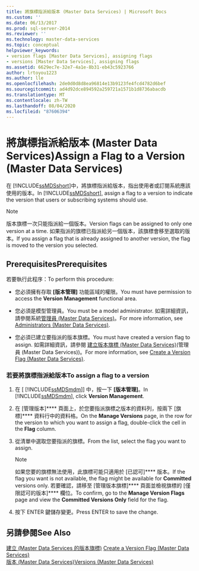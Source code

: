 ```yaml
---
title: 將旗標指派給版本 (Master Data Services) | Microsoft Docs
ms.custom: ''
ms.date: 06/13/2017
ms.prod: sql-server-2014
ms.reviewer: ''
ms.technology: master-data-services
ms.topic: conceptual
helpviewer_keywords:
- version flags [Master Data Services], assigning flags
- versions [Master Data Services], assigning flags
ms.assetid: 6629ec7e-32e7-4a1e-8b31-eb43c5923766
author: lrtoyou1223
ms.author: lle
ms.openlocfilehash: 2de0d0d8d8ea96814e13b9123fe4fcd4782d6bef
ms.sourcegitcommit: ad4d92dce894592a259721a1571b1d8736abacdb
ms.translationtype: MT
ms.contentlocale: zh-TW
ms.lasthandoff: 08/04/2020
ms.locfileid: "87606394"
---
```

# <a name="assign-a-flag-to-a-version-master-data-services"></a><span data-ttu-id="5be73-102">將旗標指派給版本 (Master Data Services)</span><span class="sxs-lookup"><span data-stu-id="5be73-102">Assign a Flag to a Version (Master Data Services)</span></span>
  <span data-ttu-id="5be73-103">在 [!INCLUDE[ssMDSshort](../includes/ssmdsshort-md.md)]中，將旗標指派給版本，指出使用者或訂閱系統應該使用的版本。</span><span class="sxs-lookup"><span data-stu-id="5be73-103">In [!INCLUDE[ssMDSshort](../includes/ssmdsshort-md.md)], assign a flag to a version to indicate the version that users or subscribing systems should use.</span></span>  
  
> [!NOTE]  
>  <span data-ttu-id="5be73-104">版本旗標一次只能指派給一個版本。</span><span class="sxs-lookup"><span data-stu-id="5be73-104">Version flags can be assigned to only one version at a time.</span></span> <span data-ttu-id="5be73-105">如果指派的旗標已指派給另一個版本，該旗標會移至選取的版本。</span><span class="sxs-lookup"><span data-stu-id="5be73-105">If you assign a flag that is already assigned to another version, the flag is moved to the version you selected.</span></span>  
  
## <a name="prerequisites"></a><span data-ttu-id="5be73-106">Prerequisites</span><span class="sxs-lookup"><span data-stu-id="5be73-106">Prerequisites</span></span>  
 <span data-ttu-id="5be73-107">若要執行此程序：</span><span class="sxs-lookup"><span data-stu-id="5be73-107">To perform this procedure:</span></span>  
  
-   <span data-ttu-id="5be73-108">您必須擁有存取 **[版本管理]** 功能區域的權限。</span><span class="sxs-lookup"><span data-stu-id="5be73-108">You must have permission to access the **Version Management** functional area.</span></span>  
  
-   <span data-ttu-id="5be73-109">您必須是模型管理員。</span><span class="sxs-lookup"><span data-stu-id="5be73-109">You must be a model administrator.</span></span> <span data-ttu-id="5be73-110">如需詳細資訊，請參閱系統[管理員 &#40;Master Data Services&#41;](administrators-master-data-services.md)。</span><span class="sxs-lookup"><span data-stu-id="5be73-110">For more information, see [Administrators &#40;Master Data Services&#41;](administrators-master-data-services.md).</span></span>  
  
-   <span data-ttu-id="5be73-111">您必須已建立要指派的版本旗標。</span><span class="sxs-lookup"><span data-stu-id="5be73-111">You must have created a version flag to assign.</span></span> <span data-ttu-id="5be73-112">如需詳細資訊，請參閱 [建立版本旗標 &#40;Master Data Services&#41;](../../2014/master-data-services/create-a-version-flag-master-data-services.md)(管理員 (Master Data Services))。</span><span class="sxs-lookup"><span data-stu-id="5be73-112">For more information, see [Create a Version Flag &#40;Master Data Services&#41;](../../2014/master-data-services/create-a-version-flag-master-data-services.md).</span></span>  
  
### <a name="to-assign-a-flag-to-a-version"></a><span data-ttu-id="5be73-113">若要將旗標指派給版本</span><span class="sxs-lookup"><span data-stu-id="5be73-113">To assign a flag to a version</span></span>  
  
1.  <span data-ttu-id="5be73-114">在 [ [!INCLUDE[ssMDSmdm](../includes/ssmdsmdm-md.md)]] 中，按一下 **[版本管理]**。</span><span class="sxs-lookup"><span data-stu-id="5be73-114">In [!INCLUDE[ssMDSmdm](../includes/ssmdsmdm-md.md)], click **Version Management**.</span></span>  
  
2.  <span data-ttu-id="5be73-115">在 [管理版本]\*\*\*\* 頁面上，於您要指派旗標之版本的資料列，按兩下 [旗標]\*\*\*\* 資料行中的資料格。</span><span class="sxs-lookup"><span data-stu-id="5be73-115">On the **Manage Versions** page, in the row for the version to which you want to assign a flag, double-click the cell in the **Flag** column.</span></span>  
  
3.  <span data-ttu-id="5be73-116">從清單中選取您要指派的旗標。</span><span class="sxs-lookup"><span data-stu-id="5be73-116">From the list, select the flag you want to assign.</span></span>  
  
    > [!NOTE]  
    >  <span data-ttu-id="5be73-117">如果您要的旗標無法使用，此旗標可能只適用於 [已認可]\*\*\*\* 版本。</span><span class="sxs-lookup"><span data-stu-id="5be73-117">If the flag you want is not available, the flag might be available for **Committed** versions only.</span></span> <span data-ttu-id="5be73-118">若要確認，請移至 [管理版本旗標]\*\*\*\* 頁面並檢視旗標的 [僅限認可的版本]\*\*\*\* 欄位。</span><span class="sxs-lookup"><span data-stu-id="5be73-118">To confirm, go to the **Manage Version Flags** page and view the **Committed Versions Only** field for the flag.</span></span>  
  
4.  <span data-ttu-id="5be73-119">按下 ENTER 鍵儲存變更。</span><span class="sxs-lookup"><span data-stu-id="5be73-119">Press ENTER to save the change.</span></span>  
  
## <a name="see-also"></a><span data-ttu-id="5be73-120">另請參閱</span><span class="sxs-lookup"><span data-stu-id="5be73-120">See Also</span></span>  
 <span data-ttu-id="5be73-121">[建立 &#40;Master Data Services 的版本旗標&#41;](../../2014/master-data-services/create-a-version-flag-master-data-services.md) </span><span class="sxs-lookup"><span data-stu-id="5be73-121">[Create a Version Flag &#40;Master Data Services&#41;](../../2014/master-data-services/create-a-version-flag-master-data-services.md) </span></span>  
 [<span data-ttu-id="5be73-122">版本 &#40;Master Data Services&#41;</span><span class="sxs-lookup"><span data-stu-id="5be73-122">Versions &#40;Master Data Services&#41;</span></span>](../../2014/master-data-services/versions-master-data-services.md)  
  
  
